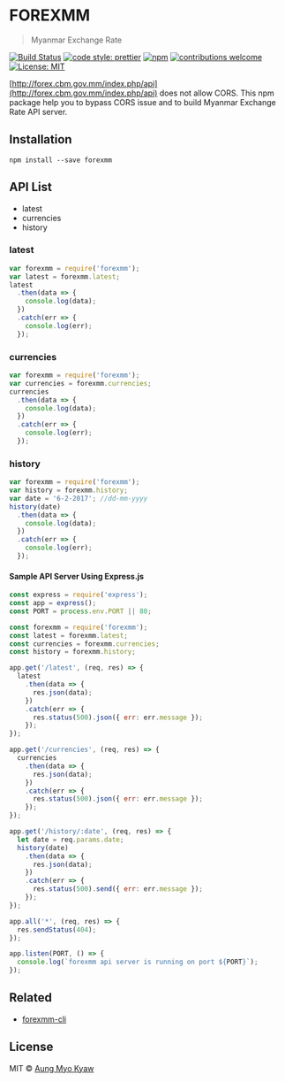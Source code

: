 # FOREXMM

> Myanmar Exchange Rate

[![Build Status][travis]][travis-url]
[![code style: prettier][prettier]][prettier-url]
[![npm][npm-download]][npm-dl-url]
[![contributions welcome][contri]][contri-url]
[![License: MIT][license]][license-url]

[http://forex.cbm.gov.mm/index.php/api](http://forex.cbm.gov.mm/index.php/api) does not allow CORS. This npm package help you to bypass CORS issue and to build Myanmar Exchange Rate API server.

## Installation

```
npm install --save forexmm
```

## API List

- latest
- currencies
- history

### latest

```javascript
var forexmm = require('forexmm');
var latest = forexmm.latest;
latest
  .then(data => {
    console.log(data);
  })
  .catch(err => {
    console.log(err);
  });
```

### currencies

```javascript
var forexmm = require('forexmm');
var currencies = forexmm.currencies;
currencies
  .then(data => {
    console.log(data);
  })
  .catch(err => {
    console.log(err);
  });
```

### history

```javascript
var forexmm = require('forexmm');
var history = forexmm.history;
var date = '6-2-2017'; //dd-mm-yyyy
history(date)
  .then(data => {
    console.log(data);
  })
  .catch(err => {
    console.log(err);
  });
```

#### Sample API Server Using Express.js

```javascript
const express = require('express');
const app = express();
const PORT = process.env.PORT || 80;

const forexmm = require('forexmm');
const latest = forexmm.latest;
const currencies = forexmm.currencies;
const history = forexmm.history;

app.get('/latest', (req, res) => {
  latest
    .then(data => {
      res.json(data);
    })
    .catch(err => {
      res.status(500).json({ err: err.message });
    });
});

app.get('/currencies', (req, res) => {
  currencies
    .then(data => {
      res.json(data);
    })
    .catch(err => {
      res.status(500).json({ err: err.message });
    });
});

app.get('/history/:date', (req, res) => {
  let date = req.params.date;
  history(date)
    .then(data => {
      res.json(data);
    })
    .catch(err => {
      res.status(500).send({ err: err.message });
    });
});

app.all('*', (req, res) => {
  res.sendStatus(404);
});

app.listen(PORT, () => {
  console.log(`forexmm api server is running on port ${PORT}`);
});
```

## Related

- [forexmm-cli](https://github.com/AungMyoKyaw/forexmm-cli)

## License

MIT © [Aung Myo Kyaw](https://github.com/AungMyoKyaw)

[contri]: https://img.shields.io/badge/contributions-welcome-brightgreen.svg?style=flat-square
[contri-url]: https://github.com/AungMyoKyaw/forexmm/issues
[travis]: https://img.shields.io/travis/AungMyoKyaw/forexmm/master.svg?style=flat-square
[travis-url]: https://travis-ci.org/AungMyoKyaw/forexmm
[npm-download]: https://img.shields.io/npm/dt/forexmm.svg?style=flat-square
[npm-dl-url]: https://www.npmjs.com/package/forexmm
[license]: https://img.shields.io/badge/License-MIT-brightgreen.svg?style=flat-square
[license-url]: https://opensource.org/licenses/MIT
[prettier]: https://img.shields.io/badge/code_style-prettier-ff69b4.svg?style=flat-square
[prettier-url]: https://github.com/prettier/prettier
